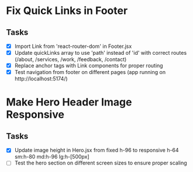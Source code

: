 # Fix Quick Links in Footer

## Tasks
- [x] Import Link from 'react-router-dom' in Footer.jsx
- [x] Update quickLinks array to use 'path' instead of 'id' with correct routes (/about, /services, /work, /feedback, /contact)
- [x] Replace anchor tags with Link components for proper routing
- [x] Test navigation from footer on different pages (app running on http://localhost:5174/)

# Make Hero Header Image Responsive

## Tasks
- [x] Update image height in Hero.jsx from fixed h-96 to responsive h-64 sm:h-80 md:h-96 lg:h-[500px]
- [ ] Test the hero section on different screen sizes to ensure proper scaling
